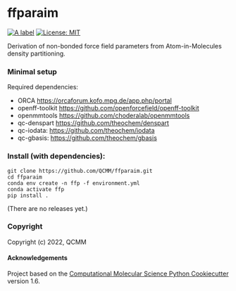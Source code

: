 ffparaim
==============================
[//]: # (Badges)
[![A label](https://github.com/QCMM/ffparaim/actions/workflows/CI.yaml/badge.svg?branch=master)](https://github.com/QCMM/ffparaim/actions/workflows/CI.yaml)
[![License: MIT](https://img.shields.io/badge/License-MIT-yellow.svg)](https://opensource.org/licenses/MIT)


Derivation of non-bonded force field parameters from Atom-in-Molecules density partitioning.

### Minimal setup

Required dependencies:

- ORCA https://orcaforum.kofo.mpg.de/app.php/portal
- openff-toolkit https://github.com/openforcefield/openff-toolkit
- openmmtools https://github.com/choderalab/openmmtools
- qc-denspart https://github.com/theochem/denspart
- qc-iodata: https://github.com/theochem/iodata
- qc-gbasis: https://github.com/theochem/gbasis

### Install (with dependencies):

    git clone https://github.com/QCMM/ffparaim.git
    cd ffparaim
    conda env create -n ffp -f environment.yml
    conda activate ffp
    pip install .

(There are no releases yet.)


### Copyright

Copyright (c) 2022, QCMM


#### Acknowledgements
 
Project based on the 
[Computational Molecular Science Python Cookiecutter](https://github.com/molssi/cookiecutter-cms) version 1.6.
